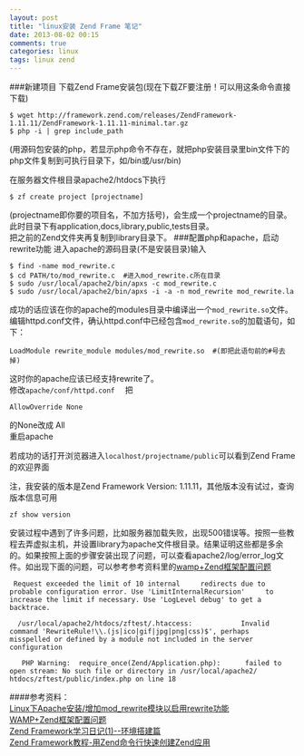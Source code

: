 ```yaml
---
layout: post
title: "linux安装 Zend Frame 笔记"
date: 2013-08-02 00:15
comments: true
categories: linux
tags: linux zend
---
```

###新建项目
下载Zend Frame安装包(现在下载ZF要注册！可以用这条命令直接下载)
```
$ wget http://framework.zend.com/releases/ZendFramework-1.11.11/ZendFramework-1.11.11-minimal.tar.gz
$ php -i | grep include_path 
```
(用源码包安装的php，若显示php命令不存在，就把php安装目录里bin文件下的php文件复制到可执行目录下，如/bin或/usr/bin)  
<!-- more -->
在服务器文件根目录apache2/htdocs下执行
```
$ zf create project [projectname]
```
(projectname即你要的项目名，不加方括号)，会生成一个projectname的目录。此时目录下有application,docs,library,public,tests目录。  
把之前的Zend文件夹再复制到library目录下。
###配置php和apache，启动rewrite功能
进入apache的源码目录(不是安装目录)输入
```
$ find -name mod_rewrite.c
$ cd PATH/to/mod_rewrite.c  #进入mod_rewrite.c所在目录
$ sudo /usr/local/apache2/bin/apxs -c mod_rewrite.c
$ sudo /usr/local/apache2/bin/apxs -i -a -n mod_rewrite mod_rewrite.la
```
成功的话应该在你的apache的modules目录中编译出一个`mod_rewrite.so`文件。  
编辑httpd.conf文件，确认httpd.conf中已经包含`mod_rewrite.so`的加载语句，如下：
```
LoadModule rewrite_module modules/mod_rewrite.so  #(即把此语句前的#号去掉)  
```
这时你的apache应该已经支持rewrite了。  
修改`apache/conf/httpd.conf  `
把
```
AllowOverride None 
```
的None改成 All  
重启apache

若成功的话打开浏览器进入`localhost/projectname/public`可以看到Zend Frame的欢迎界面  



注，我安装的版本是Zend Framework Version: 1.11.11，其他版本没有试过，查询版本信息可用
```
zf show version
```
安装过程中遇到了许多问题，比如服务器加载失败，出现500错误等。按照一些教程去弄虚拟主机，并设置library为apache文件根目录。结果证明这些都是多余的。如果按照上面的步骤安装出现了问题，可以查看apache2/log/error_log文件。如出现下面的问题，可以参考参考资料里的[wamp+Zend框架配置问题](http://ayiui4566.iteye.com/blog/662170)
``` 
 Request exceeded the limit of 10 internal     redirects due to probable configuration error. Use 'LimitInternalRecursion'     to increase the limit if necessary. Use 'LogLevel debug' to get a backtrace.
```
```
  /usr/local/apache2/htdocs/zftest/.htaccess:            Invalid command 'RewriteRule!\\.(js|ico|gif|jpg|png|css)$', perhaps             misspelled or defined by a module not included in the server configuration
```
```
   PHP Warning:  require_once(Zend/Application.php):      failed to open stream: No such file or directory in /usr/local/apache2/         htdocs/zftest/public/index.php on line 18
```


####参考资料：  
   [Linux下Apache安装/增加mod_rewrite模块以启用rewrite功能](http://www.path8.net/tn/archives/961)  
   [WAMP+Zend框架配置问题](http://ayiui4566.iteye.com/blog/662170)  
   [Zend Framework学习日记(1)--环境搭建篇](http://blog.csdn.net/daydreamingboy/article/details/6327527)  
   [Zend Framework教程-用Zend命令行快速创建Zend应用](http://blog.csdn.net/mengxiangbaidu/article/details/7046568# )

